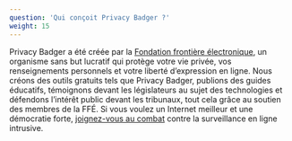 ```yaml
---
question: 'Qui conçoit Privacy Badger ?'
weight: 15
---
```


Privacy Badger a été créée par la [Fondation frontière électronique](https://www.eff.org), un organisme sans but lucratif qui protège votre vie privée, vos renseignements personnels et votre liberté d’expression en ligne. Nous créons des outils gratuits tels que Privacy Badger, publions des guides éducatifs, témoignons devant les législateurs au sujet des technologies et défendons l’intérêt public devant les tribunaux, tout cela grâce au soutien des membres de la FFÉ. Si vous voulez un Internet meilleur et une démocratie forte, [joignez-vous au combat](https://supporters.eff.org/donate/support-privacy-badger) contre la surveillance en ligne intrusive.
